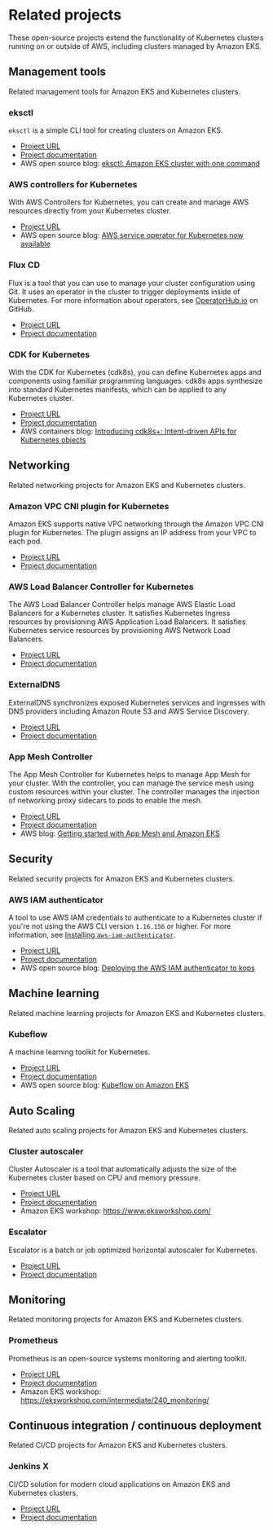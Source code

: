 # Related projects<a name="related-projects"></a>

These open\-source projects extend the functionality of Kubernetes clusters running on or outside of AWS, including clusters managed by Amazon EKS\.

## Management tools<a name="related-management-tools"></a>

Related management tools for Amazon EKS and Kubernetes clusters\.

### eksctl<a name="related-eksctl"></a>

`eksctl` is a simple CLI tool for creating clusters on Amazon EKS\.
+ [Project URL](https://eksctl.io/)
+ [Project documentation](https://eksctl.io/)
+ AWS open source blog: [eksctl: Amazon EKS cluster with one command](http://aws.amazon.com/blogs/opensource/eksctl-eks-cluster-one-command/)

### AWS controllers for Kubernetes<a name="related-aws-controllers"></a>

With AWS Controllers for Kubernetes, you can create and manage AWS resources directly from your Kubernetes cluster\.
+  [Project URL](https://github.com/aws-controllers-k8s/)
+ AWS open source blog: [AWS service operator for Kubernetes now available](http://aws.amazon.com/blogs/opensource/aws-service-operator-kubernetes-available/)

### Flux CD<a name="related-flux-cd"></a>

Flux is a tool that you can use to manage your cluster configuration using Git\. It uses an operator in the cluster to trigger deployments inside of Kubernetes\. For more information about operators, see [OperatorHub\.io](https://operatorhub.io/) on GitHub\.
+ [Project URL](https://fluxcd.io/)
+ [Project documentation](https://docs.fluxcd.io/)

### CDK for Kubernetes<a name="related-cdk"></a>

With the CDK for Kubernetes \(cdk8s\), you can define Kubernetes apps and components using familiar programming languages\. cdk8s apps synthesize into standard Kubernetes manifests, which can be applied to any Kubernetes cluster\.
+ [ Project URL](https://cdk8s.io/)
+ [Project documentation](https://github.com/cdk8s-team/cdk8s/blob/master/docs/getting-started.md)
+ AWS containers blog: [Introducing cdk8s\+: Intent\-driven APIs for Kubernetes objects](http://aws.amazon.com/blogs/containers/introducing-cdk8s-intent-driven-apis-for-kubernetes-objects/)

## Networking<a name="related-networking"></a>

Related networking projects for Amazon EKS and Kubernetes clusters\.

### Amazon VPC CNI plugin for Kubernetes<a name="related-vpc-cni-k8s"></a>

Amazon EKS supports native VPC networking through the Amazon VPC CNI plugin for Kubernetes\. The plugin assigns an IP address from your VPC to each pod\.
+ [Project URL](https://github.com/aws/amazon-vpc-cni-k8s)
+ [Project documentation](https://github.com/aws/amazon-vpc-cni-k8s/blob/master/README.md)

### AWS Load Balancer Controller for Kubernetes<a name="related-alb-ingress-controller"></a>

The AWS Load Balancer Controller helps manage AWS Elastic Load Balancers for a Kubernetes cluster\. It satisfies Kubernetes Ingress resources by provisioning AWS Application Load Balancers\. It satisfies Kubernetes service resources by provisioning AWS Network Load Balancers\.
+ [Project URL](https://github.com/kubernetes-sigs/aws-load-balancer-controller)
+ [Project documentation](https://kubernetes-sigs.github.io/aws-load-balancer-controller/latest/)

### ExternalDNS<a name="related-externaldns"></a>

ExternalDNS synchronizes exposed Kubernetes services and ingresses with DNS providers including Amazon Route 53 and AWS Service Discovery\.
+ [Project URL](https://github.com/kubernetes-incubator/external-dns)
+ [Project documentation](https://github.com/kubernetes-incubator/external-dns/blob/master/docs/tutorials/aws.md)

### App Mesh Controller<a name="related-app-mesh-controller"></a>

The App Mesh Controller for Kubernetes helps to manage App Mesh for your cluster\. With the controller, you can manage the service mesh using custom resources within your cluster\. The controller manages the injection of networking proxy sidecars to pods to enable the mesh\.
+ [Project URL](https://github.com/aws/aws-app-mesh-controller-for-k8s)
+ [Project documentation](https://docs.aws.amazon.com/app-mesh/latest/userguide/mesh-k8s-integration.html)
+ AWS blog: [Getting started with App Mesh and Amazon EKS](http://aws.amazon.com/blogs/containers/getting-started-with-app-mesh-and-eks/)

## Security<a name="related-security"></a>

Related security projects for Amazon EKS and Kubernetes clusters\.

### AWS IAM authenticator<a name="related-authenticator"></a>

A tool to use AWS IAM credentials to authenticate to a Kubernetes cluster if you're not using the AWS CLI version `1.16.156` or higher\. For more information, see [Installing `aws-iam-authenticator`](install-aws-iam-authenticator.md)\.
+ [Project URL](https://github.com/kubernetes-sigs/aws-iam-authenticator)
+ [Project documentation](https://github.com/kubernetes-sigs/aws-iam-authenticator/blob/master/README.md)
+ AWS open source blog: [Deploying the AWS IAM authenticator to kops](http://aws.amazon.com/blogs/opensource/deploying-heptio-authenticator-kops/)

## Machine learning<a name="related-machine-learning"></a>

Related machine learning projects for Amazon EKS and Kubernetes clusters\.

### Kubeflow<a name="related-kubeflow"></a>

A machine learning toolkit for Kubernetes\.
+ [Project URL](https://www.kubeflow.org/)
+ [Project documentation](https://www.kubeflow.org/docs/)
+ AWS open source blog: [Kubeflow on Amazon EKS](http://aws.amazon.com/blogs/opensource/kubeflow-amazon-eks/)

## Auto Scaling<a name="related-auto-scaling"></a>

Related auto scaling projects for Amazon EKS and Kubernetes clusters\.

### Cluster autoscaler<a name="related-cluster-autoscaler"></a>

Cluster Autoscaler is a tool that automatically adjusts the size of the Kubernetes cluster based on CPU and memory pressure\.
+ [Project URL](https://github.com/kubernetes/autoscaler/tree/master/cluster-autoscaler)
+ [Project documentation](https://github.com/kubernetes/autoscaler/blob/master/cluster-autoscaler/cloudprovider/aws/README.md)
+ Amazon EKS workshop: [https://www\.eksworkshop\.com/](https://www.eksworkshop.com/)

### Escalator<a name="related-escalator"></a>

Escalator is a batch or job optimized horizontal autoscaler for Kubernetes\.
+ [Project URL](https://github.com/atlassian/escalator)
+ [Project documentation](https://github.com/atlassian/escalator/blob/master/docs/README.md)

## Monitoring<a name="related-monitoring"></a>

Related monitoring projects for Amazon EKS and Kubernetes clusters\.

### Prometheus<a name="related-prometheus"></a>

Prometheus is an open\-source systems monitoring and alerting toolkit\.
+ [Project URL](https://prometheus.io/)
+ [Project documentation](https://prometheus.io/docs/introduction/overview/)
+ Amazon EKS workshop: [https://eksworkshop\.com/intermediate/240\_monitoring/](https://eksworkshop.com/intermediate/240_monitoring/)

## Continuous integration / continuous deployment<a name="related-cicd"></a>

Related CI/CD projects for Amazon EKS and Kubernetes clusters\.

### Jenkins X<a name="related-jenkinsx"></a>

CI/CD solution for modern cloud applications on Amazon EKS and Kubernetes clusters\.
+ [Project URL](https://jenkins-x.io/)
+ [Project documentation](https://jenkins-x.io/docs/)